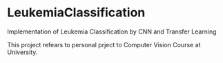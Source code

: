 # LeukemiaClassification
Implementation of Leukemia Classification by CNN and Transfer Learning

This project refears to personal prject to Computer Vision Course at University.
